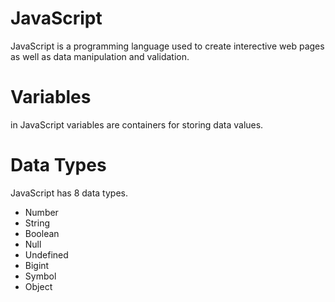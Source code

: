 # JavaScript
JavaScript is a programming language used to create interective web pages as well as data manipulation and validation.

# Variables
in JavaScript variables are containers for storing data values.

# Data Types
JavaScript has 8 data types.

* Number
* String
* Boolean
* Null
* Undefined
* Bigint
* Symbol
* Object 
